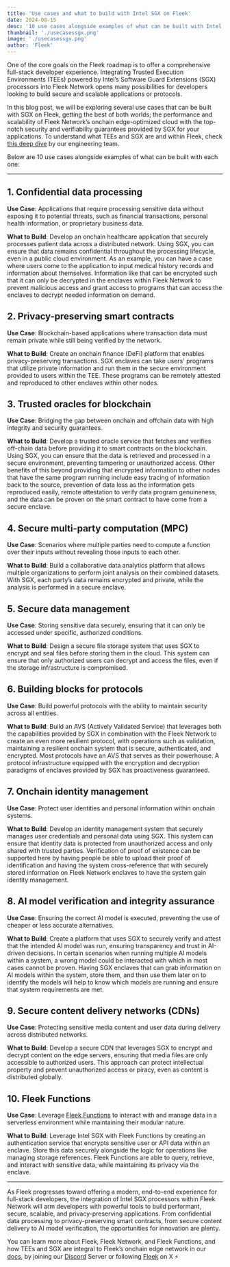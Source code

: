 ```yaml
---
title: 'Use cases and what to build with Intel SGX on Fleek'
date: 2024-08-15
desc: '10 use cases alongside examples of what can be built with Intel SGX on Fleek'
thumbnail: './usecasessgx.png'
image: './usecasessgx.png'
author: 'Fleek'
---
```


One of the core goals on the Fleek roadmap is to offer a comprehensive full-stack developer experience. Integrating Trusted Execution Environments (TEEs) powered by Intel’s Software Guard Extensions (SGX) processors into Fleek Network opens many possibilities for developers looking to build secure and scalable applications or protocols.

In this blog post, we will be exploring several use cases that can be built with SGX on Fleek, getting the best of both worlds; the performance and scalability of Fleek Network’s onchain edge-optimized cloud with the top-notch security and verifiability guarantees provided by SGX for your applications. To understand what TEEs and SGX are and within Fleek, check <u>[this deep dive](https://fleek.xyz/guides/understanding-tees-and-sgx-fleek/)</u> by our engineering team.

Below are 10 use cases alongside examples of what can be built with each one:

---

## 1. Confidential data processing

**Use Case**: Applications that require processing sensitive data without exposing it to potential threats, such as financial transactions, personal health information, or proprietary business data.

**What to Build**: Develop an onchain healthcare application that securely processes patient data across a distributed network. Using SGX, you can ensure that data remains confidential throughout the processing lifecycle, even in a public cloud environment. As an example, you can have a case where users come to the application to input medical history records and information about themselves. Information like that can be encrypted such that it can only be decrypted in the enclaves within Fleek Network to prevent malicious access and grant access to programs that can access the enclaves to decrypt needed information on demand.

## 2. Privacy-preserving smart contracts

**Use Case**: Blockchain-based applications where transaction data must remain private while still being verified by the network.

**What to Build**: Create an onchain finance (DeFi) platform that enables privacy-preserving transactions. SGX enclaves can take users' programs that utilize private information and run them in the secure environment provided to users within the TEE. These programs can be remotely attested and reproduced to other enclaves within other nodes.

## 3. Trusted oracles for blockchain

**Use Case**: Bridging the gap between onchain and offchain data with high integrity and security guarantees.

**What to Build**: Develop a trusted oracle service that fetches and verifies off-chain data before providing it to smart contracts on the blockchain. Using SGX, you can ensure that the data is retrieved and processed in a secure environment, preventing tampering or unauthorized access. Other benefits of this beyond providing that encrypted information to other nodes that have the same program running include easy tracing of information back to the source, prevention of data loss as the information gets reproduced easily, remote attestation to verify data program genuineness, and the data can be proven on the smart contract to have come from a secure enclave.

## 4. Secure multi-party computation (MPC)

**Use Case**: Scenarios where multiple parties need to compute a function over their inputs without revealing those inputs to each other.

**What to Build**: Build a collaborative data analytics platform that allows multiple organizations to perform joint analysis on their combined datasets. With SGX, each party’s data remains encrypted and private, while the analysis is performed in a secure enclave.

## 5. Secure data management

**Use Case**: Storing sensitive data securely, ensuring that it can only be accessed under specific, authorized conditions.

**What to Build**: Design a secure file storage system that uses SGX to encrypt and seal files before storing them in the cloud. This system can ensure that only authorized users can decrypt and access the files, even if the storage infrastructure is compromised.

## 6. Building blocks for protocols

**Use Case**: Build powerful protocols with the ability to maintain security across all entities.

**What to Build**: Build an AVS (Actively Validated Service) that leverages both the capabilities provided by SGX in combination with the Fleek Network to create an even more resilient protocol, with operations such as validation, maintaining a resilient onchain system that is secure, authenticated, and encrypted. Most protocols have an AVS that serves as their powerhouse. A protocol infrastructure equipped with the encryption and decryption paradigms of enclaves provided by SGX has proactiveness guaranteed.

## 7. Onchain identity management

**Use Case**: Protect user identities and personal information within onchain systems.

**What to Build**: Develop an identity management system that securely manages user credentials and personal data using SGX. This system can ensure that identity data is protected from unauthorized access and only shared with trusted parties. Verification of proof of existence can be supported here by having people be able to upload their proof of identification and having the system cross-reference that with securely stored information on Fleek Network enclaves to have the system gain identity management.

## 8. AI model verification and integrity assurance

**Use Case**: Ensuring the correct AI model is executed, preventing the use of cheaper or less accurate alternatives.

**What to Build**: Create a platform that uses SGX to securely verify and attest that the intended AI model was run, ensuring transparency and trust in AI-driven decisions. In certain scenarios when running multiple AI models within a system, a wrong model could be interacted with which in most cases cannot be proven. Having SGX enclaves that can grab information on AI models within the system, store them, and then use them later on to identify the models will help to know which models are running and ensure that system requirements are met.

## 9. Secure content delivery networks (CDNs)

**Use Case**: Protecting sensitive media content and user data during delivery across distributed networks.

**What to Build**: Develop a secure CDN that leverages SGX to encrypt and decrypt content on the edge servers, ensuring that media files are only accessible to authorized users. This approach can protect intellectual property and prevent unauthorized access or piracy, even as content is distributed globally.

## 10. Fleek Functions

**Use Case**: Leverage <u>[Fleek Functions](https://fleek.xyz/blog/announcements/introducing-fleek-functions/)</u> to interact with and manage data in a serverless environment while maintaining their modular nature.

**What to Build**: Leverage Intel SGX with Fleek Functions by creating an authentication service that encrypts sensitive user or API data within an enclave. Store this data securely alongside the logic for operations like managing storage references. Fleek Functions are able to query, retrieve, and interact with sensitive data, while maintaining its privacy via the enclave.

---

As Fleek progresses toward offering a modern, end-to-end experience for full-stack developers, the integration of Intel SGX processors within Fleek Network will arm developers with powerful tools to build performant, secure, scalable, and privacy-preserving applications. From confidential data processing to privacy-preserving smart contracts, from secure content delivery to AI model verification, the opportunities for innovation are plenty.

You can learn more about Fleek, Fleek Network, and Fleek Functions, and how TEEs and SGX are integral to Fleek’s onchain edge network in our <u>[docs](https://fleek.xyz/docs/)</u>, by joining our <u>[Discord](https://discord.com/invite/fleek)</u> Server or following <u>[Fleek](https://x.com/fleek)</u> on X ⚡
